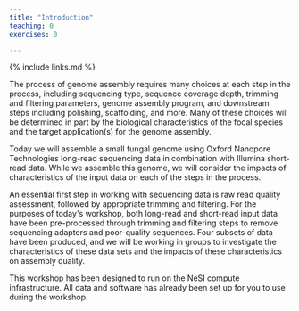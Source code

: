 ```yaml
---
title: "Introduction"
teaching: 0
exercises: 0

---
```


{% include links.md %}

The process of genome assembly requires many choices at each step in the process, including sequencing type, sequence coverage depth, trimming and filtering parameters, genome assembly program, and downstream steps including polishing, scaffolding, and more. Many of these choices will be determined in part by the biological characteristics of the focal species and the target application(s) for the genome assembly.

Today we will assemble a small fungal genome using Oxford Nanopore Technologies long-read sequencing data in combination with Illumina short-read data. While we assemble this genome, we will consider the impacts of characteristics of the input data on each of the steps in the process. 

An essential first step in working with sequencing data is raw read quality assessment, followed by appropriate trimming and filtering. For the purposes of today's workshop, both long-read and short-read input data have been pre-processed through trimming and filtering steps to remove sequencing adapters and poor-quality sequences. Four subsets of data have been produced, and we will be working in groups to investigate the characteristics of these data sets and the impacts of these characteristics on assembly quality.

This workshop has been designed to run on the NeSI compute infrastructure. All data and software has already been set up for you to use during the workshop.
